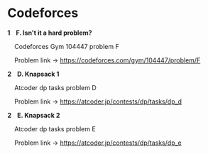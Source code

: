 # Codeforces

<b>1&nbsp;&nbsp;&nbsp;&nbsp;F. Isn't it a hard problem?</b>
</br>

<a>&nbsp;&nbsp;&nbsp;&nbsp;Codeforces Gym 104447 problem F</a>

<a>&nbsp;&nbsp;&nbsp;&nbsp;Problem link -> https://codeforces.com/gym/104447/problem/F</a>

<b>2&nbsp;&nbsp;&nbsp;&nbsp;D. Knapsack 1</b>
</br>

<a>&nbsp;&nbsp;&nbsp;&nbsp;Atcoder dp tasks problem D</a>

<a>&nbsp;&nbsp;&nbsp;&nbsp;Problem link -> https://atcoder.jp/contests/dp/tasks/dp_d</a>

<b>2&nbsp;&nbsp;&nbsp;&nbsp;E. Knapsack 2</b>
</br>

<a>&nbsp;&nbsp;&nbsp;&nbsp;Atcoder dp tasks problem E</a>

<a>&nbsp;&nbsp;&nbsp;&nbsp;Problem link -> https://atcoder.jp/contests/dp/tasks/dp_e</a>

